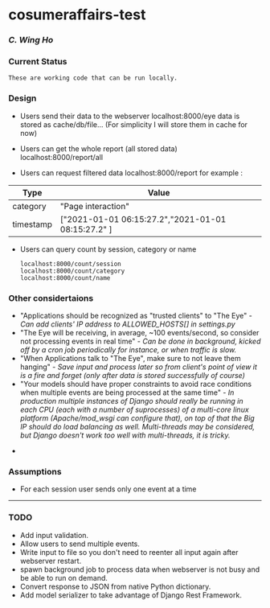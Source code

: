 # cosumeraffairs-test
### _C. Wing Ho_

### Current Status
    These are working code that can be run locally.

### Design
- Users send their data to the webserver
      localhost:8000/eye
data is stored as cache/db/file... (For simplicity I will store them in cache for now)

- Users can get the whole report (all stored data)
       localhost:8000/report/all
	   
- Users can request filtered data
       localhost:8000/report
for example :

|  Type |  Value |
| ------------ | ------------ |
| category  |  "Page interaction" |
|  timestamp |  ["2021-01-01 06:15:27.2","2021-01-01 08:15:27.2" ]|

- Users can query count by session, category or name

      localhost:8000/count/session
      localhost:8000/count/category
      localhost:8000/count/name

### Other considertaions
- "Applications should be recognized as "trusted clients" to "The Eye" - *Can add clients' IP address to ALLOWED_HOSTS[] in settings.py*
-  "The Eye will be receiving, in average, ~100 events/second, so consider not processing events in real time" - *Can be done in background, kicked off by a cron job periodically for instance, or when traffic is slow.*
-  "When Applications talk to "The Eye", make sure to not leave them hanging" - *Save input and process later so from client's point of view it is a fire and forget (only after data is stored successfully of course)*
-  "Your models should have proper constraints to avoid race conditions when multiple events are being processed at the same time" - *In production multiple instances of Django should really be running in each CPU (each with a number of suprocesses) of a multi-core linux platform (Apache/mod_wsgi can configure that), on top of that the Big IP should do load balancing as well. Multi-threads may be considered, but Django doesn't work too well with multi-threads, it is tricky.*
*
### Assumptions
- For each session user sends only one event at a time

------------


### TODO
- Add input validation.
- Allow users to send multiple events.
- Write input to file so you don't need to reenter all input again after webserver restart.
- spawn background job to process data when webserver is not busy and be able to run on demand.
- Convert response to JSON from native Python dictionary.
- Add model serializer to take advantage of Django Rest Framework.

